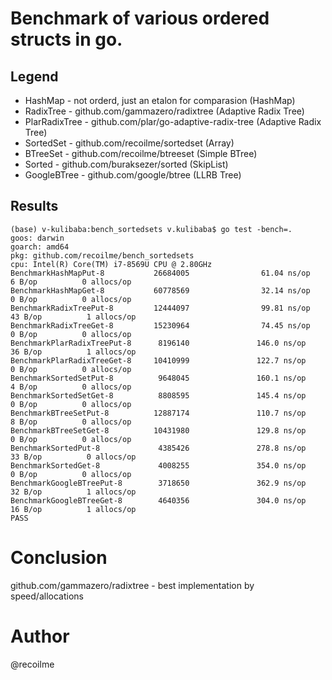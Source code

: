 # Benchmark of various ordered structs in go.

## Legend

 - HashMap - not orderd, just an etalon for comparasion (HashMap)
 - RadixTree - github.com/gammazero/radixtree (Adaptive Radix Tree)
 - PlarRadixTree - github.com/plar/go-adaptive-radix-tree (Adaptive Radix Tree)
 - SortedSet - github.com/recoilme/sortedset (Array)
 - BTreeSet - github.com/recoilme/btreeset (Simple BTree)
 - Sorted - github.com/buraksezer/sorted (SkipList)
 - GoogleBTree - github.com/google/btree (LLRB Tree)

## Results

 ```
 (base) v-kulibaba:bench_sortedsets v.kulibaba$ go test -bench=.
goos: darwin
goarch: amd64
pkg: github.com/recoilme/bench_sortedsets
cpu: Intel(R) Core(TM) i7-8569U CPU @ 2.80GHz
BenchmarkHashMapPut-8           26684005                61.04 ns/op            6 B/op          0 allocs/op
BenchmarkHashMapGet-8           60778569                32.14 ns/op            0 B/op          0 allocs/op
BenchmarkRadixTreePut-8         12444097                99.81 ns/op           43 B/op          1 allocs/op
BenchmarkRadixTreeGet-8         15230964                74.45 ns/op            0 B/op          0 allocs/op
BenchmarkPlarRadixTreePut-8      8196140               146.0 ns/op            36 B/op          1 allocs/op
BenchmarkPlarRadixTreeGet-8     10410999               122.7 ns/op             0 B/op          0 allocs/op
BenchmarkSortedSetPut-8          9648045               160.1 ns/op             4 B/op          0 allocs/op
BenchmarkSortedSetGet-8          8808595               145.4 ns/op             0 B/op          0 allocs/op
BenchmarkBTreeSetPut-8          12887174               110.7 ns/op             8 B/op          0 allocs/op
BenchmarkBTreeSetGet-8          10431980               129.8 ns/op             0 B/op          0 allocs/op
BenchmarkSortedPut-8             4385426               278.8 ns/op            33 B/op          0 allocs/op
BenchmarkSortedGet-8             4008255               354.0 ns/op             0 B/op          0 allocs/op
BenchmarkGoogleBTreePut-8        3718650               362.9 ns/op            32 B/op          1 allocs/op
BenchmarkGoogleBTreeGet-8        4640356               304.0 ns/op            16 B/op          1 allocs/op
PASS
 ```

# Conclusion

 github.com/gammazero/radixtree - best implementation by speed/allocations


# Author
 @recoilme